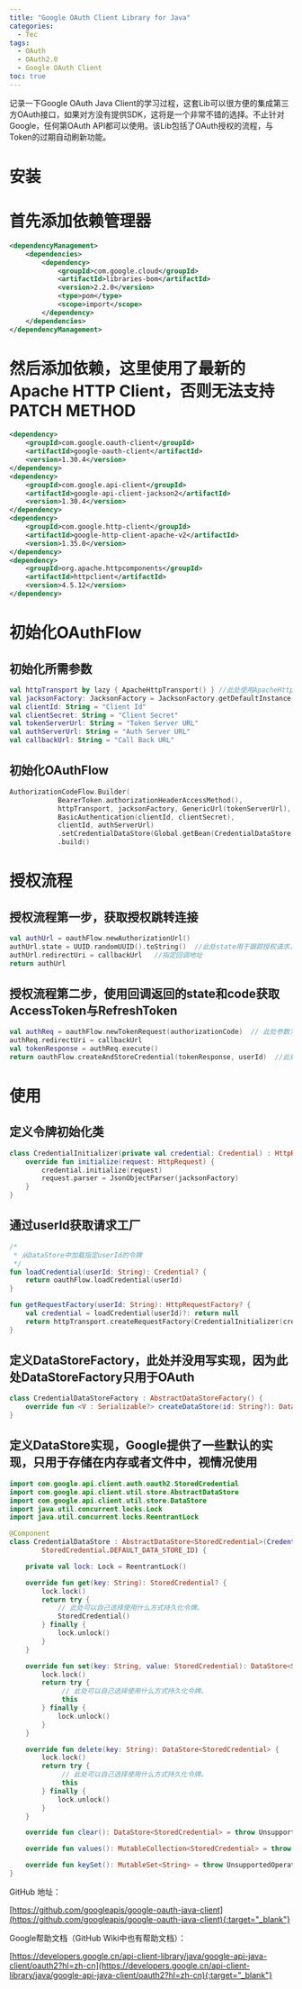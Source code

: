 ```yaml
---
title: "Google OAuth Client Library for Java"
categories:
  - Tec
tags:
  - OAuth
  - OAuth2.0
  - Google OAuth Client
toc: true
---
```

记录一下Google OAuth Java Client的学习过程，这套Lib可以很方便的集成第三方OAuth接口，如果对方没有提供SDK，这将是一个非常不错的选择。不止针对Google，任何第OAuth API都可以使用。该Lib包括了OAuth授权的流程，与Token的过期自动刷新功能。

# 安装

# 首先添加依赖管理器

```xml
<dependencyManagement>
    <dependencies>
        <dependency>
            <groupId>com.google.cloud</groupId>
            <artifactId>libraries-bom</artifactId>
            <version>2.2.0</version>
            <type>pom</type>
            <scope>import</scope>
        </dependency>
    </dependencies>
</dependencyManagement>
```

# 然后添加依赖，这里使用了最新的Apache HTTP Client，否则无法支持PATCH METHOD

```xml
<dependency>
    <groupId>com.google.oauth-client</groupId>
    <artifactId>google-oauth-client</artifactId>
    <version>1.30.4</version>
</dependency>
<dependency>
    <groupId>com.google.api-client</groupId>
    <artifactId>google-api-client-jackson2</artifactId>
    <version>1.30.4</version>
</dependency>
<dependency>
    <groupId>com.google.http-client</groupId>
    <artifactId>google-http-client-apache-v2</artifactId>
    <version>1.35.0</version>
</dependency>
<dependency>
    <groupId>org.apache.httpcomponents</groupId>
    <artifactId>httpclient</artifactId>
    <version>4.5.12</version>
</dependency>
```

# 初始化OAuthFlow

## 初始化所需参数

```kotlin
val httpTransport by lazy { ApacheHttpTransport() } //此处使用ApacheHttpTransport替代了默认的实现
val jacksonFactory: JacksonFactory = JacksonFactory.getDefaultInstance()
val clientId: String = "Client Id"
val clientSecret: String = "Client Secret"
val tokenServerUrl: String = "Token Server URL"
val authServerUrl: String = "Auth Server URL"
val callbackUrl: String = "Call Back URL"
```

## 初始化OAuthFlow

```kotlin
AuthorizationCodeFlow.Builder(
            BearerToken.authorizationHeaderAccessMethod(),
            httpTransport, jacksonFactory, GenericUrl(tokenServerUrl),
            BasicAuthentication(clientId, clientSecret), 
            clientId, authServerUrl)
            .setCredentialDataStore(Global.getBean(CredentialDataStore::class.java))  //此处从SpringContent中获取了持久化令牌的实现，稍后会展示其代码。 
            .build()
```

# 授权流程

## 授权流程第一步，获取授权跳转连接

```kotlin
val authUrl = oauthFlow.newAuthorizationUrl()
authUrl.state = UUID.randomUUID().toString()  //此处state用于跟踪授权请求，视情况添加，一般会存储state与userId的映射，并为第二步准备。
authUrl.redirectUri = callbackUrl   //指定回调地址
return authUrl
```

## 授权流程第二步，使用回调返回的state和code获取AccessToken与RefreshToken

```kotlin
val authReq = oauthFlow.newTokenRequest(authorizationCode)  // 此处参数为回调返回的code
authReq.redirectUri = callbackUrl
val tokenResponse = authReq.execute()
return oauthFlow.createAndStoreCredential(tokenResponse, userId)  //此处的userId可以通过第一步存储的state与userId映射获取，这一步会调用DataStore中的方法存储令牌信息。
```

# 使用

## 定义令牌初始化类

```kotlin
class CredentialInitializer(private val credential: Credential) : HttpRequestInitializer {
    override fun initialize(request: HttpRequest) {
        credential.initialize(request)
        request.parser = JsonObjectParser(jacksonFactory)
    }
}
```

## 通过userId获取请求工厂

```kotlin
/*
 * 从DataStore中加载指定userId的令牌
 */
fun loadCredential(userId: String): Credential? {
    return oauthFlow.loadCredential(userId)
}

fun getRequestFactory(userId: String): HttpRequestFactory? {
    val credential = loadCredential(userId)?: return null
    return httpTransport.createRequestFactory(CredentialInitializer(credential))
}
```

## 定义DataStoreFactory，此处并没用写实现，因为此处DataStoreFactory只用于OAuth

```kotlin
class CredentialDataStoreFactory : AbstractDataStoreFactory() {
    override fun <V : Serializable?> createDataStore(id: String?): DataStore<V> = throw UnsupportedOperationException()
}
```

## 定义DataStore实现，Google提供了一些默认的实现，只用于存储在内存或者文件中，视情况使用

```kotlin
import com.google.api.client.auth.oauth2.StoredCredential
import com.google.api.client.util.store.AbstractDataStore
import com.google.api.client.util.store.DataStore
import java.util.concurrent.locks.Lock
import java.util.concurrent.locks.ReentrantLock

@Component
class CredentialDataStore : AbstractDataStore<StoredCredential>(CredentialDataStoreFactory(),
        StoredCredential.DEFAULT_DATA_STORE_ID) {

    private val lock: Lock = ReentrantLock()

    override fun get(key: String): StoredCredential? {
        lock.lock()
        return try {
            // 此处可以自己选择使用什么方式持久化令牌。
            StoredCredential()
        } finally {
            lock.unlock()
        }
    }

    override fun set(key: String, value: StoredCredential): DataStore<StoredCredential> {
        lock.lock()
        return try {
             // 此处可以自己选择使用什么方式持久化令牌。
             this
        } finally {
            lock.unlock()
        }
    }

    override fun delete(key: String): DataStore<StoredCredential> {
        lock.lock()
        return try {
             // 此处可以自己选择使用什么方式持久化令牌。
             this
        } finally {
            lock.unlock()
        }
    }

    override fun clear(): DataStore<StoredCredential> = throw UnsupportedOperationException()

    override fun values(): MutableCollection<StoredCredential> = throw UnsupportedOperationException()

    override fun keySet(): MutableSet<String> = throw UnsupportedOperationException()
}
```

GitHub 地址：

[https://github.com/googleapis/google-oauth-java-client](https://github.com/googleapis/google-oauth-java-client){:target="_blank"}

Google帮助文档（GitHub Wiki中也有帮助文档）：

[https://developers.google.cn/api-client-library/java/google-api-java-client/oauth2?hl=zh-cn](https://developers.google.cn/api-client-library/java/google-api-java-client/oauth2?hl=zh-cn){:target="_blank"}


